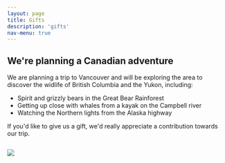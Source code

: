 ```yaml
---
layout: page
title: Gifts
description: 'gifts'
nav-menu: true
---
```


<div class="6u 12u$(small)" style="margin-bottom: 2em">
	<h2>We're planning a Canadian adventure</h2>
	<p>We are planning a trip to Vancouver and will be exploring the area to discover the widlife of British Columbia and the Yukon, including:</p>
	<ul>
		<li>Spirit and grizzly bears in the Great Bear Rainforest</li>
		<li>Getting up close with whales from a kayak on the Campbell river</li>
		<li>Watching the Northern lights from the Alaska highway</li>
	</ul>
	<p>If you'd like to give us a gift, we'd really appreciate a contribution towards our trip.</p>
</div>

<div class="6u 12u$(small)" style="margin-bottom: 2em">
	<img src="https://assets.simpleviewcms.com/simpleview/image/fetch/c_fill,f_jpg,h_400,q_65,w_587/https://media.newmindmedia.com/TellUs/image/%3Ffile%3DTafjorden_Valldal_kajakk_-_Foto_cred_Magnus_R._Furset_1280-780_1260804720.png%26dh%3D450%26dw%3D800%26t%3D4">
</div>